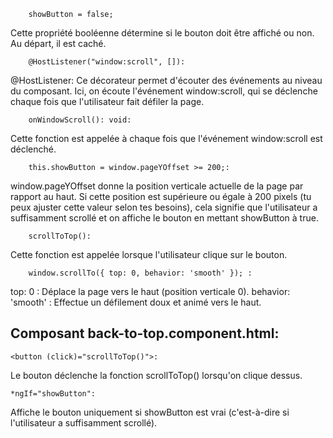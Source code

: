         showButton = false;

Cette propriété booléenne détermine si le bouton doit être affiché ou non. Au départ, il est caché.

        @HostListener("window:scroll", []):

@HostListener: Ce décorateur permet d'écouter des événements au niveau du composant. Ici, on écoute l'événement window:scroll, qui se déclenche chaque fois que l'utilisateur fait défiler la page.

        onWindowScroll(): void:

Cette fonction est appelée à chaque fois que l'événement window:scroll est déclenché.

        this.showButton = window.pageYOffset >= 200;:

window.pageYOffset donne la position verticale actuelle de la page par rapport au haut.
Si cette position est supérieure ou égale à 200 pixels (tu peux ajuster cette valeur selon tes besoins), cela signifie que l'utilisateur a suffisamment scrollé et on affiche le bouton en mettant showButton à true.

        scrollToTop():

Cette fonction est appelée lorsque l'utilisateur clique sur le bouton.

        window.scrollTo({ top: 0, behavior: 'smooth' }); :

top: 0 : Déplace la page vers le haut (position verticale 0).
behavior: 'smooth' : Effectue un défilement doux et animé vers le haut.

## Composant back-to-top.component.html:

    <button (click)="scrollToTop()">:

Le bouton déclenche la fonction scrollToTop() lorsqu'on clique dessus.

    *ngIf="showButton":

Affiche le bouton uniquement si showButton est vrai (c'est-à-dire si l'utilisateur a suffisamment scrollé).
